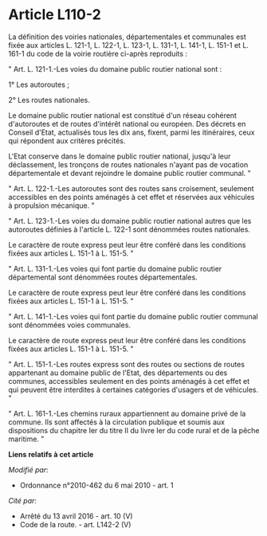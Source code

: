 # Article L110-2

La définition des voiries nationales, départementales et communales est fixée aux articles L. 121-1, L. 122-1, L. 123-1, L.
131-1, L. 141-1, L. 151-1 et L. 161-1 du code de la voirie routière ci-après reproduits : 

" Art. L. 121-1.-Les voies du domaine public routier national sont : 

1° Les autoroutes ; 

2° Les routes nationales. 

Le domaine public routier national est constitué d'un réseau cohérent d'autoroutes et de routes d'intérêt national ou
européen. Des décrets en Conseil d'Etat, actualisés tous les dix ans, fixent, parmi les itinéraires, ceux qui répondent aux
critères précités. 

L'Etat conserve dans le domaine public routier national, jusqu'à leur déclassement, les tronçons de routes nationales n'ayant
pas de vocation départementale et devant rejoindre le domaine public routier communal. " 

" Art. L. 122-1.-Les autoroutes sont des routes sans croisement, seulement accessibles en des points aménagés à cet effet et
réservées aux véhicules à propulsion mécanique. " 

" Art. L. 123-1.-Les voies du domaine public routier national autres que les autoroutes définies à l'article L. 122-1 sont
dénommées routes nationales. 

Le caractère de route express peut leur être conféré dans les conditions fixées aux articles L. 151-1 à L. 151-5. " 

" Art. L. 131-1.-Les voies qui font partie du domaine public routier départemental sont dénommées routes départementales. 

Le caractère de route express peut leur être conféré dans les conditions fixées aux articles L. 151-1 à L. 151-5. " 

" Art. L. 141-1.-Les voies qui font partie du domaine public routier communal sont dénommées voies communales. 

Le caractère de route express peut leur être conféré dans les conditions fixées aux articles L. 151-1 à L. 151-5. " 

" Art. L. 151-1.-Les routes express sont des routes ou sections de routes appartenant au domaine public de l'Etat, des
départements ou des communes, accessibles seulement en des points aménagés à cet effet et qui peuvent être interdites à
certaines catégories d'usagers et de véhicules. " 

" Art. L. 161-1.-Les chemins ruraux appartiennent au domaine privé de la commune. Ils sont affectés à la circulation publique
et soumis aux dispositions du chapitre Ier du titre II du livre Ier du code rural et de la pêche maritime. "

**Liens relatifs à cet article**

_Modifié par_:

  - Ordonnance n°2010-462 du 6 mai 2010 - art. 1

_Cité par_:

  - Arrêté du 13 avril 2016 - art. 10 (V)
  - Code de la route. - art. L142-2 (V)
